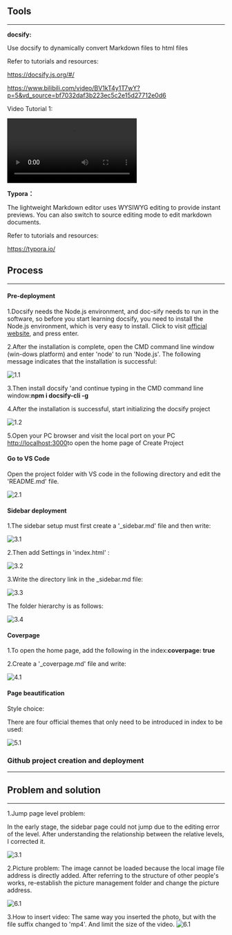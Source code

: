 
## Tools

------

**docsify:**

Use docsify to dynamically convert Markdown files to html files

Refer to tutorials and resources:

https://docsify.js.org/#/

https://www.bilibili.com/video/BV1kT4y1T7wY?p=5&vd_source=bf7032daf3b223ec5c2e15d27712e0d6

Video Tutorial 1:

![视频](./img/0.mp4 ':include :type=video controls width=80% hight=400px') 

**Typora：**

The lightweight Markdown editor uses WYSIWYG editing to provide instant previews. You can also switch to source editing mode to edit markdown documents.

Refer to tutorials and resources:

https://typora.io/



## Process

------


#### **Pre-deployment**

1.Docsify needs the Node.js environment, and doc-sify needs to run in the software, so before you start learning docsify, you need to install the Node.js environment, which is very easy to install. Click to visit [official website](https://nodejs.org/en/), and press enter.

2.After the installation is complete, open the CMD command line window (win-dows platform) and enter 'node' to run 'Node.js'. The following message indicates that the installation is successful:

![1.1](./img/1.png)

3.Then install docsify 'and continue typing in the CMD command line window:**npm i docsify-cli -g**

4.After the installation is successful, start initializing the docsify project

![1.2](./img/2.png)

5.Open your PC browser and visit the local port on your PC [http://localhost:3000](http://localhost:3000/)to open the home page of Create Project

#### **Go to VS Code**
Open the project folder with VS code in the following directory and edit the 'README.md' file.

![2.1](./img/3.png)



#### **Sidebar deployment**

1.The sidebar setup must first create a '_sidebar.md' file and then write:

![3.1](./img/4.png)

2.Then add Settings in 'index.html' :

![3.2](./img/5.png)

3.Write the directory link in the _sidebar.md file:

![3.3](./img/4.png)

The folder hierarchy is as follows:

![3.4](./img/6.png)



#### **Coverpage**

1.To open the home page, add the following in the index:**coverpage: true**

2.Create a '_coverpage.md' file and write:

![4.1](./img/7.png)

#### **Page beautification**

Style choice:

There are four official themes that only need to be introduced in index to be used:

![5.1](./img/8.png)

### **Github project creation and deployment**

------



## Problem and solution

------

1.Jump page level problem:

In the early stage, the sidebar page could not jump due to the editing error of the level. After understanding the relationship between the relative levels, I corrected it.


![3.1](./img/4.png)

2.Picture problem:
The image cannot be loaded because the local image file address is directly added. After referring to the structure of other people's works, re-establish the picture management folder and change the picture address.

![6.1](./img/9.png)

3.How to insert video:
The same way you inserted the photo, but with the file suffix changed to 'mp4'. And limit the size of the video.
![6.1](./img/10.png)